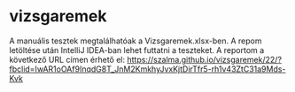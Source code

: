 # vizsgaremek

A manuális tesztek megtalálhatóak a Vizsgaremek.xlsx-ben. A repom
letöltése után IntelliJ IDEA-ban lehet futtatni a teszteket.
A reportom a következő URL címen érhető el:
https://szalma.github.io/vizsgaremek/22/?fbclid=IwAR1oOAf9InqdG8T_JnM2KmkhyJvxKjtDirTfr5-rh1v43ZtC31a9Mds-Kvk